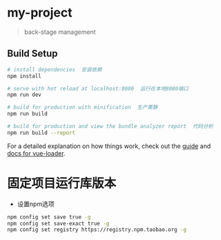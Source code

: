 # my-project

> back-stage management
## Build Setup

``` bash
# install dependencies  安装依赖
npm install

# serve with hot reload at localhost:8080  运行在本地8080端口
npm run dev

# build for production with minification  生产黄静
npm run build

# build for production and view the bundle analyzer report  代码分析
npm run build --report
```

For a detailed explanation on how things work, check out the [guide](http://vuejs-templates.github.io/webpack/) and [docs for vue-loader](http://vuejs.github.io/vue-loader).

# 固定项目运行库版本
- 设置npm选项
```bash
npm config set save true -g
npm config set save-exact true -g
npm config set registry https://registry.npm.taobao.org -g
```